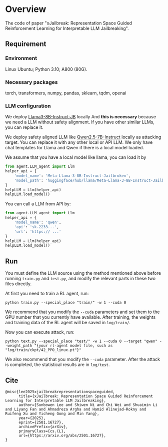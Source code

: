 # Overview

The code of paper "xJailbreak: Representation Space Guided Reinforcement Learning for Interpretable LLM Jailbreaking".

## Requirement

### Environment

Linux Ubuntu; Python 3.10; A800 (80G).

### Necessary packages

torch, transformers, numpy, pandas, sklearn, tqdm, openai

### LLM configuration

We deploy [Llama3-8B-Instruct-JB](https://huggingface.co/cooperleong00/Meta-Llama-3-8B-Instruct-Jailbroken) locally And **this is necessary** because we need a LLM without safety alignment. If you have other similar LLMs, you can replace it.

We deploy safety aligned LLM like [Qwen2.5-7B-Instruct](https://huggingface.co/Qwen/Qwen2.5-7B-Instruct) locally as attacking target. You can replace it with any other local or API LLM. We only have chat templates for Llama and Qwen if there is a local model loaded.

We assume that you have a local model like llama, you can load it by

```python
from agent.LLM_agent import Llm
helper_api = {
    'model_name': 'Meta-Llama-3-8B-Instruct-Jailbroken',
    'model_path': 'huggingface/hub/llama/Meta-Llama-3-8B-Instruct-Jailbroken/'
}
helpLLM = Llm(helper_api)
helpLLM.load_model()
```

You can call a LLM from API by:

```python
from agent.LLM_agent import Llm
helper_api = {
    'model_name': 'qwen',
    'api': 'sk-2233...',
    'url': 'https:// ...'
}
helpLLM = Llm(helper_api)
helpLLM.load_model()
```

## Run

You must define the LLM source using the method mentioned above before running `train.py` and `test.py`, and modify the relevant parts in these two files directly.

At first you need to train a RL agent, run:

```shell
python train.py --special_place "train/" -w 1 --cuda 0
```

We recommend that you modify the `--cuda` parameters and set them to the GPU number that you currently have available. After training, the weights and training data of the RL agent will be saved in `log/train/`.

Now you can execute attack, run:

``````shell
python text.py --special_place "test/" -w 1 --cuda 0 --target "qwen" --weight_path "{your rl-agent model file, such as "log/train/ckpt/42_PPO_linux.pt"}"
``````

We also recommend that you modify the `--cuda` parameter. After the attack is completed, the statistical results are in `log/test`.

## Cite

```
@misc{lee2025xjailbreakrepresentationspaceguided,
      title={xJailbreak: Representation Space Guided Reinforcement Learning for Interpretable LLM Jailbreaking}, 
      author={Sunbowen Lee and Shiwen Ni and Chi Wei and Shuaimin Li and Liyang Fan and Ahmadreza Argha and Hamid Alinejad-Rokny and Ruifeng Xu and Yicheng Gong and Min Yang},
      year={2025},
      eprint={2501.16727},
      archivePrefix={arXiv},
      primaryClass={cs.CL},
      url={https://arxiv.org/abs/2501.16727}, 
}
```
